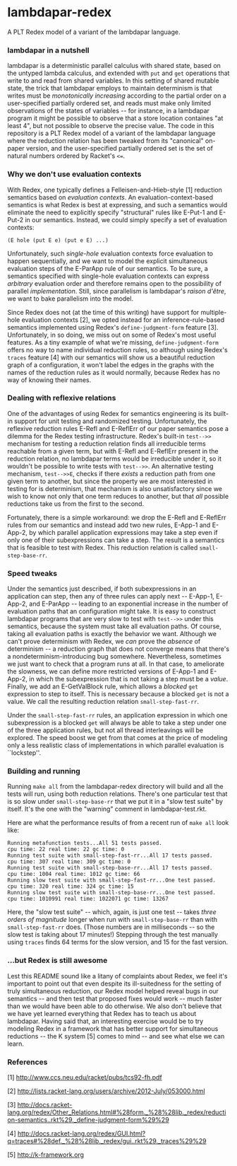 lambdapar-redex
===============

A PLT Redex model of a variant of the lambdapar language.

### lambdapar in a nutshell

lambdapar is a deterministic parallel calculus with shared state,
based on the untyped lambda calculus, and extended with `put` and
`get` operations that write to and read from shared variables.  In
this setting of shared mutable state, the trick that lambdapar employs
to maintain determinism is that writes must be _monotonically
increasing_ according to the partial order on a user-specified
partially ordered set, and reads must make only limited observations
of the states of variables -- for instance, in a lambdapar program it
might be possible to observe that a store location containes "at least
4", but not possible to observe the precise value.  The code in this
repository is a PLT Redex model of a variant of the lambdapar language
where the reduction relation has been tweaked from its "canonical"
on-paper version, and the user-specified partially ordered set is the
set of natural numbers ordered by Racket's `<=`.

### Why we don't use evaluation contexts

With Redex, one typically defines a Felleisen-and-Hieb-style [1]
reduction semantics based on _evaluation contexts_. An
evaluation-context-based semantics is what Redex is best at
expressing, and such a semantics would eliminate the need to
explicitly specify "structural" rules like E-Put-1 and E-Put-2 in our
semantics.  Instead, we could simply specify a set of evaluation
contexts:

```
(E hole (put E e) (put e E) ...)
```

Unfortunately, such _single-hole_ evaluation contexts force evaluation
to happen sequentially, and we want to model the explicit simultaneous
evaluation steps of the E-ParApp rule of our semantics.  To be sure, a
semantics specified with single-hole evaluation contexts can express
_arbitrary_ evaluation order and therefore remains open to the
possibility of parallel _implementation_. Still, since parallelism is
lambdapar's _raison d'être_, we want to bake parallelism into the
model.

Since Redex does not (at the time of this writing) have support for
multiple-hole evaluation contexts [2], we opted instead for an
inference-rule-based semantics implemented using Redex's
`define-judgment-form` feature [3].  Unfortunately, in so doing, we
miss out on some of Redex's most useful features.  As a tiny example
of what we're missing, `define-judgment-form` offers no way to name
individual reduction rules, so although using Redex's `traces` feature
[4] with our semantics will show us a beautiful reduction graph of a
configuration, it won't label the edges in the graphs with the names
of the reduction rules as it would normally, because Redex has no way
of knowing their names.

### Dealing with reflexive relations

One of the advantages of using Redex for semantics engineering is its
built-in support for unit testing and randomized
testing. Unfortunately, the reflexive reduction rules E-Refl and
E-ReflErr of our paper semantics pose a dilemma for the Redex testing
infrastructure. Redex's built-in `test-->>` mechanism for testing a
reduction relation finds all irreducible terms reachable from a given
term, but with E-Refl and E-ReflErr present in the reduction relation,
no lambdapar terms would be irreducible under it, so it wouldn't be
possible to write tests with `test-->>`.  An alternative testing
mechanism, `test-->>E`, checks if there _exists_ a reduction path from
one given term to another, but since the property we are most
interested in testing for is determinism, that mechanism is also
unsatisfactory since we wish to know not only that one term reduces to
another, but that _all_ possible reductions take us from the
first to the second.

Fortunately, there is a simple workaround: we drop the E-Refl and
 E-ReflErr rules from our semantics and instead add two new rules,
 E-App-1 and E-App-2, by which parallel application expressions may
 take a step even if only one of their subexpressions can take a step.
 The result is a semantics that is feasible to test with Redex.
This reduction relation is called `small-step-base-rr`.

### Speed tweaks

Under the semantics just described, if both subexpressions in an
application can step, then any of three rules can apply next --
E-App-1, E-App-2, and E-ParApp -- leading to an exponential increase
in the number of evaluation paths that an configuration might take. It
is easy to construct lambdapar programs that are very slow to test
with `test-->>` under this semantics, because the system must take all
evaluation paths.  Of course, taking all evaluation paths is exactly
the behavior we want.  Although we can't prove determinism with Redex,
we _can_ prove the _absence_ of determinism -- a reduction graph that
does not converge means that there's a nondeterminism-introducing bug
somewhere.  Nevertheless, sometimes we just want to check that a
program runs at all.  In that case, to ameliorate the slowness, we can
define more restricted versions of E-App-1 and E-App-2, in which the
subexpression that is not taking a step must be a _value_.  Finally,
we add an E-GetValBlock rule, which allows a _blocked_ `get`
expression to step to itself. This is necessary because a blocked
`get` is not a value.  We call the resulting reduction relation
`small-step-fast-rr`.

Under the `small-step-fast-rr` rules, an application expression in
which one subexpression is a blocked `get` will always be able to take
a step under one of the three application rules, but not all thread
interleavings will be explored.  The speed boost we get from that
comes at the price of modeling only a less realistic class of
implementations in which parallel evaluation is ``lockstep''.

### Building and running

Running `make all` from the lambdapar-redex directory will build and
all the tests will run, using both reduction relations.  There's one
particular test that is so slow under `small-step-base-rr` that we put
it in a "slow test suite" by itself.  It's the one with the "warning"
comment in lambdapar-test.rkt.

Here are what the performance results of from a recent run of `make
all` look like:

```
Running metafunction tests...All 51 tests passed.
cpu time: 22 real time: 22 gc time: 0
Running test suite with small-step-fast-rr...All 17 tests passed.
cpu time: 307 real time: 309 gc time: 0
Running test suite with small-step-base-rr...All 17 tests passed.
cpu time: 1004 real time: 1012 gc time: 66
Running slow test suite with small-step-fast-rr...One test passed.
cpu time: 320 real time: 324 gc time: 15
Running slow test suite with small-step-base-rr...One test passed.
cpu time: 1010991 real time: 1022071 gc time: 13267
```

Here, the "slow test suite" -- which, again, is just one test -- takes
_three orders of magnitude_ longer when run with `small-step-base-rr`
than with `small-step-fast-rr` does.  (Those numbers are in
milliseconds -- so the slow test is taking about 17 minutes!)
Stepping through the test manually using `traces` finds 64 terms
for the slow version, and 15 for the fast version.

### ...but Redex is still awesome

Lest this README sound like a litany of complaints about Redex, we
feel it's important to point out that even despite its ill-suitedness
for the setting of truly simultaneous reduction, our Redex model
helped reveal bugs in our semantics -- and then test that proposed
fixes would work -- much faster than we would have been able to do
otherwise.  We also don't believe that we have yet learned everything
that Redex has to teach us about lambdapar.  Having said that, an
interesting exercise would be to try modeling Redex in a framework
that has better support for simultaneous reductions -- the K system
[5] comes to mind -- and see what else we can learn.

### References

[1] http://www.ccs.neu.edu/racket/pubs/tcs92-fh.pdf

[2] http://lists.racket-lang.org/users/archive/2012-July/053000.html

[3] http://docs.racket-lang.org/redex/Other_Relations.html#%28form._%28%28lib._redex/reduction-semantics..rkt%29._define-judgment-form%29%29

[4] http://docs.racket-lang.org/redex/GUI.html?q=traces#%28def._%28%28lib._redex/gui..rkt%29._traces%29%29

[5] http://k-framework.org

